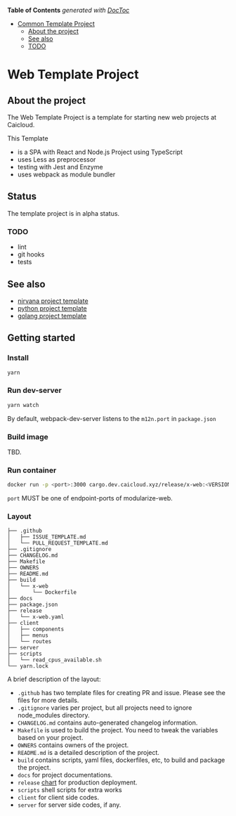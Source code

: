 <!-- START doctoc generated TOC please keep comment here to allow auto update -->
<!-- DON'T EDIT THIS SECTION, INSTEAD RE-RUN doctoc TO UPDATE -->

**Table of Contents** _generated with [DocToc](https://github.com/thlorenz/doctoc)_

- [Common Template Project](#common-template-project)
  - [About the project](#about-the-project)
  - [See also](#see-also)
  - [TODO](#todo)

<!-- END doctoc generated TOC please keep comment here to allow auto update -->

# Web Template Project

## About the project

The Web Template Project is a template for starting new web projects at Caicloud.

This Template

- is a SPA with React and Node.js Project using TypeScript
- uses Less as preprocessor
- testing with Jest and Enzyme
- uses webpack as module bundler

## Status

The template project is in alpha status.

### TODO

- lint
- git hooks
- tests

## See also

- [nirvana project template](https://github.com/caicloud/nirvana-template-project)
- [python project template](https://github.com/caicloud/python-template-project)
- [golang project template](https://github.com/caicloud/golang-template-project)

## Getting started

### Install

```bash
yarn
```

### Run dev-server

```bash
yarn watch
```

By default, webpack-dev-server listens to the `m12n.port` in `package.json`

### Build image

TBD.

### Run container

```bash
docker run -p <port>:3000 cargo.dev.caicloud.xyz/release/x-web:<VERSION>
```

`port` MUST be one of endpoint-ports of modularize-web.

### Layout

```
├── .github
│   ├── ISSUE_TEMPLATE.md
│   └── PULL_REQUEST_TEMPLATE.md
├── .gitignore
├── CHANGELOG.md
├── Makefile
├── OWNERS
├── README.md
├── build
│   └── x-web
│       └── Dockerfile
├── docs
├── package.json
├── release
│   └── x-web.yaml
├── client
│   ├── components
│   ├── menus
│   └── routes
├── server
├── scripts
│   └── read_cpus_available.sh
└── yarn.lock
```

A brief description of the layout:

- `.github` has two template files for creating PR and issue. Please see the files for more details.
- `.gitignore` varies per project, but all projects need to ignore node_modules directory.
- `CHANGELOG.md` contains auto-generated changelog information.
- `Makefile` is used to build the project. You need to tweak the variables based on your project.
- `OWNERS` contains owners of the project.
- `README.md` is a detailed description of the project.
- `build` contains scripts, yaml files, dockerfiles, etc, to build and package the project.
- `docs` for project documentations.
- `release` [chart](https://github.com/caicloud/charts) for production deployment.
- `scripts` shell scripts for extra works
- `client` for client side codes.
- `server` for server side codes, if any.
